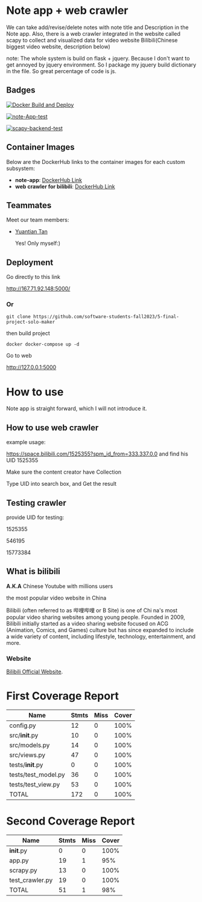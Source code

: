 # Note app + web crawler

We can take add/revise/delete notes with note title and Description in the Note app. Also, there is a web crawler integrated in the website called scapy to collect and visualized data for video website Bilibili(Chinese biggest video website, description below) 

note: The whole system is build on flask + jquery. Because I don't want to get annoyed by jquery environment. So I package my jquery build dictionary in the file. So great percentage of code is js. 

## Badges

[![Docker Build and Deploy](https://github.com/software-students-fall2023/5-final-project-solo-maker/actions/workflows/deploy.yml/badge.svg)](https://github.com/software-students-fall2023/5-final-project-solo-maker/actions/workflows/deploy.yml)

[![note-App-test](https://github.com/software-students-fall2023/5-final-project-solo-maker/actions/workflows/note_app_test.yml/badge.svg?branch=test-branch)](https://github.com/software-students-fall2023/5-final-project-solo-maker/actions/workflows/note_app_test.yml)

[![scapy-backend-test](https://github.com/software-students-fall2023/5-final-project-solo-maker/actions/workflows/scapy_backend_test.yml/badge.svg)](https://github.com/software-students-fall2023/5-final-project-solo-maker/actions/workflows/scapy_backend_test.yml)

## Container Images

Below are the DockerHub links to the container images for each custom subsystem:

- **note-app**: [DockerHub Link](https://hub.docker.com/r/asukatan/note-app)
- **web crawler for bilibili**: [DockerHub Link](https://hub.docker.com/r/asukatan/scapy-backend)

## Teammates

Meet our team members:

- [Yuantian Tan](https://github.com/AsukaTan)

  Yes! Only myself:)

## Deployment

Go directly to this link

http://167.71.92.148:5000/

### Or

```
git clone https://github.com/software-students-fall2023/5-final-project-solo-maker
```

then build project

```
docker docker-compose up -d
```

Go to web

http://127.0.0.1:5000

# How to use

Note app is straight forward, which I will not introduce it.

## How to use web crawler

example usage: 

https://space.bilibili.com/1525355?spm_id_from=333.337.0.0 and find his UID 1525355

Make sure the content creator have Collection

Type UID into search box, and Get the result

## Testing crawler

provide UID for testing:

1525355

546195

15773384

## What is bilibili

**A.K.A** Chinese Youtube with millions users

the most popular video website in China

Bilibili (often referred to as 哔哩哔哩 or B Site) is one of Chi	na's most popular video sharing websites among young people. Founded in 2009, Bilibili initially started as a video sharing website focused on ACG (Animation, Comics, and Games) culture but has since expanded to include a wide variety of content, including lifestyle, technology, entertainment, and more.

### Website

[Bilibili Official Website](https://www.bilibili.com).

# First Coverage Report
| Name                | Stmts | Miss | Cover |
|---------------------|-------|------|-------|
| config.py           | 12    | 0    | 100%  |
| src/__init__.py     | 10    | 0    | 100%  |
| src/models.py       | 14    | 0    | 100%  |
| src/views.py        | 47    | 0    | 100%  |
| tests/__init__.py   | 0     | 0    | 100%  |
| tests/test_model.py | 36    | 0    | 100%  |
| tests/test_view.py  | 53    | 0    | 100%  |
| TOTAL               | 172   | 0    | 100%  |
# Second Coverage Report
| Name           | Stmts | Miss | Cover |
|----------------|-------|------|-------|
| __init__.py    | 0     | 0    | 100%  |
| app.py         | 19    | 1    | 95%   |
| scrapy.py      | 13    | 0    | 100%  |
| test_crawler.py| 19    | 0    | 100%  |
| TOTAL          | 51    | 1    | 98%   |




